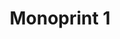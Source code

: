 ---
ee_id: '213'
site: '1'
type: '2'
long_id: 2008-012 Monoprint 1
url: 2008-012-monoprint-1
year: '2008'
medium: Unique three-color process silkscreen on custom watermarked paper
commission:
add_credit:
dims: 42 x 32 inches
pitch: "<p>​Poorly done C-M-Y silkscreens.</p>"
ps:
live_url:
related:
title: 'Monoprint 1 '
youtube:
imgs: "{filedir_1}Monotprint-1-2008-012-full-press-IH.jpg"
subheading:
year2: '2008'
download:
add_credits:
related_code:
! '':
layout: things-i-made
---